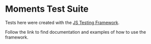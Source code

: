 # Moments Test Suite

Tests here were created with the [JS Testing Framework](https://github.com/onflow/flow-js-testing).

Follow the link to find documentation and examples of how to use the framework.
